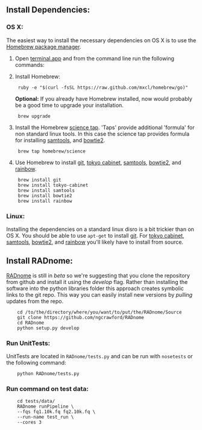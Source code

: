 ## Install Dependencies:

### OS X:

The easiest way to install the necessary dependencies on OS X is to use the [Homebrew package manager][1].

1. Open [terminal.app][7] and from the command line run the following commands:

1. Install Homebrew:

        ruby -e "$(curl -fsSL https://raw.github.com/mxcl/homebrew/go)"

    **Optional:** If you already have Homebrew installed, now would probably be a good time to upgrade your installation.

        brew upgrade

2. Install the Homebrew [science tap][2]. 'Taps' provide additional 'formula' for non standard linux tools. In this case the science tap provides formula for installing [samtools][4], and [bowtie2][5].

        brew tap homebrew/science

3. Use Homebrew to install [git][6], [tokyo cabinet][3], [samtools][4], [bowtie2][5], and [rainbow][9].

        brew install git
        brew install tokyo-cabinet
        brew install samtools
        brew install bowtie2
        brew install rainbow

### Linux:

Installing the dependencies on a standard linux disro is a bit trickier than on OS X. You should be able to use `apt-get` to install [git][6]. For [tokyo cabinet][3], [samtools][4], [bowtie2][5], and [rainbow][9] you'll likely have to install from source.

## Install RADnome:

[RADnome][8] is still in *beta* so we're suggesting that you clone the repository from github and install it using the *develop* flag. Rather than installing the software into the python libraries folder this approach creates symbolic links to the git repo. This way you can easily install new versions by *pulling* updates from the repo.

        cd /to/the/directory/where/you/want/to/put/the/RADnome/Source
        git clone https://github.com/ngcrawford/RADnome
        cd RADnome
        python setup.py develop

### Run UnitTests:

UnitTests are located in `RADnome/tests.py` and can be run with `nosetests` or the following command:

        python RADnome/tests.py

### Run command on test data:

        cd tests/data/
        RADnome runPipeline \
        --fqs fq1.10k.fq fq2.10k.fq \
        --run-name test_run \
        --cores 3

[1]: http://mxcl.github.io/homebrew/
[2]: https://github.com/Homebrew/homebrew-science
[3]: http://fallabs.com/tokyocabinet/
[4]: http://samtools.sourceforge.net/
[5]: http://bowtie-bio.sourceforge.net/bowtie2/index.shtml
[6]: http://git-scm.com/
[7]: http://en.wikipedia.org/wiki/Terminal_(OS_X)
[8]: radnome.org
[9]: http://sourceforge.net/projects/bio-rainbow/

